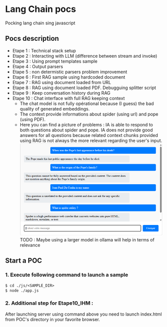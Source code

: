 # Lang Chain pocs
Pocking lang chain sing javascript

## Pocs description

* Etape 1 : Technical stack setup
* Etape 2 : Interacting with LLM (difference between stream and invoke)
* Etape 3 : Using prompt templates sample
* Etape 4 : Output parsers
* Etape 5 : non determistic parsers problem improvement
* Etape 6 : First RAG sample using hardcoded document
* Etape 7 : RAG using document loaded from URL
* Etape 8 : RAG using document loaded PDF. Debugguing splitter script
* Etape 9 : Keep conversation history during RAG
* Etape 10 : Chat interface with full RAG keeping context
  * The chat model is not fully opérational because (I guess) the bad quality of generated embeddings. 
  * The context provide informations about spider (using url) and pope (using PDF).
  * Here you can find a picture of problems :
    IA is able to respond to both questions about spider and pope. IA does not provide good answers for all questions because related context chunks provided using RAG is not always the more relevant regarding the user's input.
   ![alt text](images/image.png)
    TODO :  Maybe using a larger model in ollama will help in terms of relevance

## Start a POC

### 1. Execute following command to launch a sample
```console
$ cd ./js/<SAMPLE_DIR>
$ node ./app.js
```
### 2. Additional step for Etape10_IHM :
After launching server using command above you need to launch index.html from POC's directory in your favorite browser.
